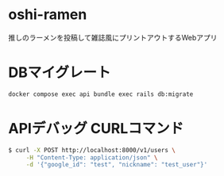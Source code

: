 # oshi-ramen
推しのラーメンを投稿して雑誌風にプリントアウトするWebアプリ

# DBマイグレート

```sh
docker compose exec api bundle exec rails db:migrate
```

# APIデバッグ CURLコマンド

```sh
$ curl -X POST http://localhost:8000/v1/users \
     -H "Content-Type: application/json" \
     -d '{"google_id": "test", "nickname": "test_user"}'
```
